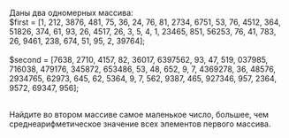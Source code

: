 Даны два одномерных массива: <br />
$first = [1, 212, 3876, 481, 75, 36, 24, 76, 81, 2734, 6751, 53, 76, 4512, 364, 51826, 374, 61, 93, 26, 4517, 26, 3, 5, 4, 1, 23465, 851, 56253, 76, 41, 783, 26, 9461, 238, 674, 51, 95, 2, 39764];<br /><br />
$second = [7638, 2710, 4157, 82, 36017, 6397562, 93, 47, 519, 037985, 716038, 479176, 345872, 653486, 53, 48, 652, 9, 7, 4369278, 36, 48576, 2934765, 62973, 645, 62, 5364, 9, 7, 562, 9387, 465, 927346, 957, 2364, 9572, 69347, 956];<br /><br />
 
Найдите во втором массиве самое маленькое число, большее, чем среднеарифметическое значение всех элементов первого массива.
